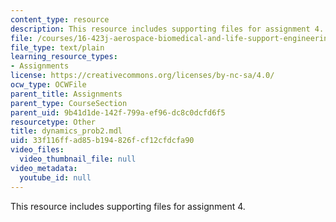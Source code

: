 ```yaml
---
content_type: resource
description: This resource includes supporting files for assignment 4.
file: /courses/16-423j-aerospace-biomedical-and-life-support-engineering-spring-2006/33f116ffad85b194826fcf12cfdcfa90_dynamics_prob2.mdl
file_type: text/plain
learning_resource_types:
- Assignments
license: https://creativecommons.org/licenses/by-nc-sa/4.0/
ocw_type: OCWFile
parent_title: Assignments
parent_type: CourseSection
parent_uid: 9b41d1de-142f-799a-ef96-dc8c0dcfd6f5
resourcetype: Other
title: dynamics_prob2.mdl
uid: 33f116ff-ad85-b194-826f-cf12cfdcfa90
video_files:
  video_thumbnail_file: null
video_metadata:
  youtube_id: null
---
```

This resource includes supporting files for assignment 4.